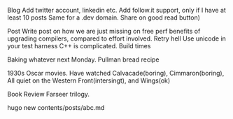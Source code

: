 Blog
Add twitter account, linkedin etc.
Add follow.it support, only if I have at least 10 posts
Same for a .dev domain.
Share on good read button)

Post 
Write post on how we are just missing on free perf benefits of upgrading compilers, compared to effort involved.
Retry hell
Use unicode in your test harness
C++ is complicated.
Build times

Baking whatever next Monday.
Pullman bread recipe

1930s Oscar movies.
Have watched Calvacade(boring), Cimmaron(boring), All quiet on the Western Front(intersingt), and Wings(ok)

Book Review
Farseer trilogy.

hugo new contents/posts/abc.md


